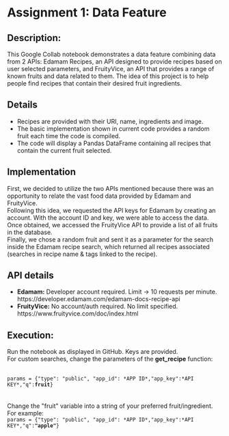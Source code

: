 <h1>Assignment 1: Data Feature</h1>

<h2>Description:</h2>
This Google Collab notebook demonstrates a data feature combining data from 2 APIs: Edamam Recipes, an API designed to provide recipes based on user selected parameters, and FruityVice, an API that provides a range of known fruits and data related to them. The idea of this project is to help people find recipes that contain their desired fruit ingredients.

<h2>Details</h2>
<ul>
<li>Recipes are provided with their URI, name, ingredients and image.
<li>The basic implementation shown in current code provides a random fruit each time the code is compiled.
<li>The code will display a Pandas DataFrame containing all recipes that contain the current fruit selected.
</ul>

<h2>Implementation</h2>
First, we decided to utilize the two APIs mentioned because there was an opportunity to relate the vast food data provided by Edamam and FruityVice.
<br>
Following this idea, we requested the API keys for Edamam by creating an account. With the account ID and key, we were able to access the data. Once obtained, we accessed the FruityVice API to provide a list of all fruits in the database.
<br>
Finally, we chose a random fruit and sent it as a parameter for the search inside the Edamam recipe search, which returned all recipes associated (searches in recipe name & tags linked to the recipe).

<h2>API details</h2>
<ul>
<li><strong>Edamam:</strong> Developer account required. Limit -> 10 requests per minute.
<a src="https://developer.edamam.com/edamam-docs-recipe-api">https://developer.edamam.com/edamam-docs-recipe-api</a>
<li><strong>FruityVice:</strong> No account/auth required. No limit specified.
<a src="https://www.fruityvice.com/doc/index.html">https://www.fruityvice.com/doc/index.html</a>
</ul>

<h2>Execution:</h2>
Run the notebook as displayed in GitHub. Keys are provided.<br>For custom searches, change the parameters of the <strong>get_recipe</strong> function:<br>
<br>
<code>
params = {"type": "public", "app_id": *APP ID*,"app_key":*API KEY*,"q":<strong>fruit</strong>} 
</code><br><br>
Change the "fruit" variable into a string of your preferred fruit/ingredient. For example: <br>
<code>params = {"type": "public", "app_id": *APP ID*,"app_key":*API KEY*,"q":<strong>"apple"</strong>}</code>

